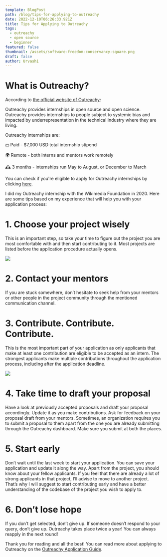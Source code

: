 ```yaml
---
template: BlogPost
path: /blog/tips-for-applying-to-outreachy
date: 2022-12-10T06:26:33.921Z
title: Tips for Applying to Outreachy
tags:
  - outreachy
  - open source
  - beginner
featured: false
thumbnail: /assets/software-freedom-conservancy-square.png
draft: false
author: Urvashi
---
```


# What is Outreachy?

According to [the official website of Outreachy](https://www.outreachy.org/):

Outreachy provides internships in open source and open science. Outreachy provides internships to people subject to systemic bias and impacted by underrepresentation in the technical industry where they are living.

Outreachy internships are:

💵 Paid - $7,000 USD total internship stipend

🌍 Remote - both interns and mentors work remotely

🕰 3 months - internships run May to August, or December to March

You can check if you're eligible to apply for Outreachy internships by clicking [here](https://www.outreachy.org/apply/eligibility/).

I did my Outreachy internship with the Wikimedia Foundation in 2020.
Here are some tips based on my experience that will help you with your application process:


# 1. Choose your project wisely

This is an important step, so take your time to figure out the project you are most comfortable with and then start contributing to it. Most projects are listed before the application procedure actually opens.

![](https://miro.medium.com/max/1000/1*0-JMAaUVvzn1ckRurtdPog.gif)

# 2. Contact your mentors

If you are stuck somewhere, don’t hesitate to seek help from your mentors or other people in the project community through the mentioned communication channel.

# 3. Contribute. Contribute. Contribute.

This is the most important part of your application as only applicants that make at least one contribution are eligible to be accepted as an intern. The strongest applicants make multiple contributions throughout the application process, including after the application deadline.

![](https://miro.medium.com/max/960/1*7VE836PYVML3DjCoJb18Rw.gif)

# 4. Take time to draft your proposal

Have a look at previously accepted proposals and draft your proposal accordingly. Update it as you make contributions. Ask for feedback on your proposal draft from your mentors. Sometimes, an organization requires you to submit a proposal to them apart from the one you are already submitting through the Outreachy dashboard. Make sure you submit at both the places.

# 5. Start early

Don’t wait until the last week to start your application. You can save your application and update it along the way. Apart from the project, you should know about your fellow applicants. If you feel that there are already a lot of strong applicants in that project, I’ll advise to move to another project. That’s why I will suggest to start contributing early and have a better understanding of the codebase of the project you wish to apply to.

# 6. Don’t lose hope

If you don’t get selected, don’t give up. If someone doesn’t respond to your query, don’t give up. Outreachy takes place twice a year! You can always reapply in the next round!

Thank you for reading and all the best!
You can read more about applying to Outreachy on the [Outreachy Application Guide](https://www.outreachy.org/docs/applicant/).
